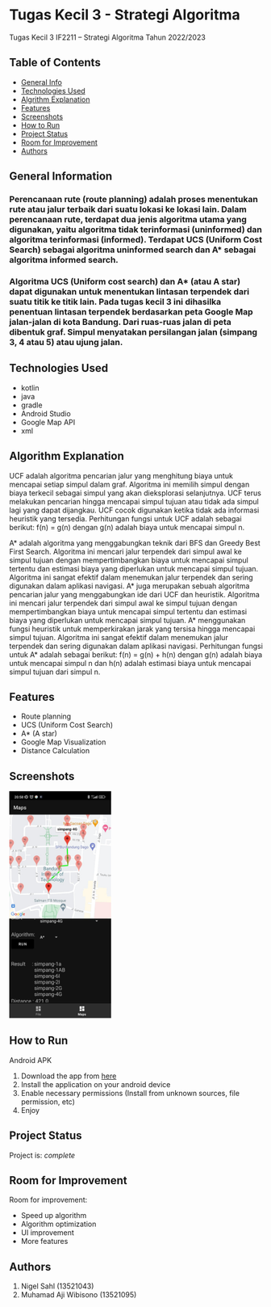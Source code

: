 # Tugas Kecil 3 - Strategi Algoritma 
Tugas Kecil 3 IF2211 – Strategi Algoritma Tahun 2022/2023

## Table of Contents
* [General Info](#general-information)
* [Technologies Used](#technologies-used)
* [Algrithm Explanation](#algorithm-explanation)
* [Features](#features)
* [Screenshots](#screenshots)
* [How to Run](#how-to-run)
* [Project Status](#project-status)
* [Room for Improvement](#room-for-improvement)
* [Authors](#authors)


## General Information
### Perencanaan rute (route planning) adalah proses menentukan rute atau jalur terbaik dari suatu lokasi ke lokasi lain. Dalam perencanaan rute, terdapat dua jenis algoritma utama yang digunakan, yaitu algoritma tidak terinformasi (uninformed) dan algoritma terinformasi (informed). Terdapat UCS (Uniform Cost Search) sebagai algoritma uninformed search dan A* sebagai algoritma informed search. 

### Algoritma UCS (Uniform cost search) dan A* (atau A star) dapat digunakan untuk menentukan lintasan terpendek dari suatu titik ke titik lain. Pada tugas kecil 3 ini dihasilka penentuan lintasan terpendek berdasarkan peta Google Map jalan-jalan di kota Bandung. Dari ruas-ruas jalan di peta dibentuk graf. Simpul menyatakan persilangan jalan (simpang 3, 4 atau 5) atau ujung jalan.


## Technologies Used
- kotlin
- java
- gradle
- Android Studio
- Google Map API
- xml

## Algorithm Explanation
UCF adalah algoritma pencarian jalur yang menghitung biaya untuk mencapai setiap simpul dalam graf. Algoritma ini memilih simpul dengan biaya terkecil sebagai simpul yang akan dieksplorasi selanjutnya. UCF terus melakukan pencarian hingga mencapai simpul tujuan atau tidak ada simpul lagi yang dapat dijangkau. UCF cocok digunakan ketika tidak ada informasi heuristik yang tersedia. Perhitungan fungsi untuk UCF adalah sebagai berikut: f(n) = g(n) dengan g(n) adalah biaya untuk mencapai simpul n.

A* adalah algoritma yang menggabungkan teknik dari BFS dan Greedy Best First Search. Algoritma ini mencari jalur terpendek dari simpul awal ke simpul tujuan dengan mempertimbangkan biaya untuk mencapai simpul tertentu dan estimasi biaya yang diperlukan untuk mencapai simpul tujuan. Algoritma ini sangat efektif dalam menemukan jalur terpendek dan sering digunakan dalam aplikasi navigasi. A* juga merupakan sebuah algoritma pencarian jalur yang menggabungkan ide dari UCF dan heuristik. Algoritma ini mencari jalur terpendek dari simpul awal ke simpul tujuan dengan mempertimbangkan biaya untuk mencapai simpul tertentu dan estimasi biaya yang diperlukan untuk mencapai simpul tujuan. A* menggunakan fungsi heuristik untuk memperkirakan jarak yang tersisa hingga mencapai simpul tujuan. Algoritma ini sangat efektif dalam menemukan jalur terpendek dan sering digunakan dalam aplikasi navigasi. Perhitungan fungsi untuk A* adalah sebagai berikut: f(n) = g(n) + h(n) dengan g(n) adalah biaya untuk mencapai simpul n dan h(n) adalah estimasi biaya untuk mencapai simpul tujuan dari simpul n.

## Features
- Route planning
- UCS (Uniform Cost Search)
- A* (A star)
- Google Map Visualization
- Distance Calculation


## Screenshots
<!-- atur size dan center -->
<img src="./doc/app.jpg" alt="Example screenshot" width="40%"/>


## How to Run
Android APK
1. Download the app from [here](src\release\Nerb.apk)
2. Install the application on your android device
3. Enable necessary permissions (Install from unknown sources, file permission, etc)
4. Enjoy


## Project Status
Project is: _complete_


## Room for Improvement

Room for improvement:
- Speed up algorithm
- Algorithm optimization
- UI improvement
- More features


## Authors
1. Nigel Sahl (13521043)         
2. Muhamad Aji Wibisono (13521095)   